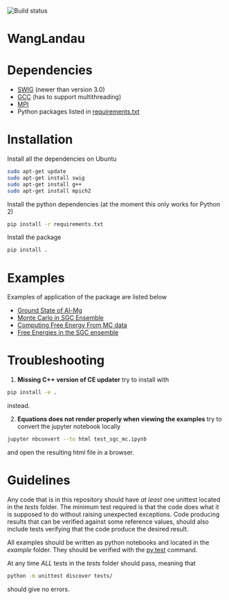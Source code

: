 ![Build status](https://travis-ci.org/davidkleiven/WangLandau.svg?branch=master)
# WangLandau

# Dependencies
* [SWIG](http://www.swig.org/) (newer than version 3.0)
* [GCC](https://gcc.gnu.org/) (has to support multithreading)
* [MPI](https://www.mpich.org/)
* Python packages listed in [requirements.txt](requirements.txt)

# Installation
Install all the dependencies on Ubuntu
```bash
sudo apt-get update
sudo apt-get install swig
sudo apt-get install g++
sudo apt-get install mpich2
```

Install the python dependencies (at the moment this only works for Python 2)
```bash
pip install -r requirements.txt
```

Install the package
```bash
pip install .
```

# Examples
Examples of application of the package are listed below

* [Ground State of Al-Mg](examples/ex_ground_state.py)
* [Monte Carlo in SGC Ensemble](examples/ex_sgc_montecarlo.py)
* [Computing Free Energy From MC data](examples/ex_free_energy_calculations.py)
* [Free Energies in the SGC ensemble](examples/ex_free_energy_sgc.py)

# Troubleshooting
1. **Missing C++ version of CE updater** try to install with
```bash
pip install -e .
```
instead.

2. **Equations does not render properly when viewing the examples**
try to convert the jupyter notebook locally
```bash
jupyter nbconvert --to html test_sgc_mc.ipynb
```
and open the resulting html file in a browser.

# Guidelines
Any code that is in this repository should have *at least* one unittest
located in the *tests* folder. The minimum test required is that the
code does what it is supposed to do without raising unexpected exceptions.
Code producing results that can be verified against some reference values,
should also include tests verifying that the code produce the desired result.

All examples should be written as python notebooks and located in the
*example* folder. They should be verified with the [py.test](https://pypi.python.org/pypi/pytest-ipynb) command.

At any time *ALL* tests in the *tests* folder should pass, meaning that
```bash
python -m unittest discover tests/
```
should give no errors.
